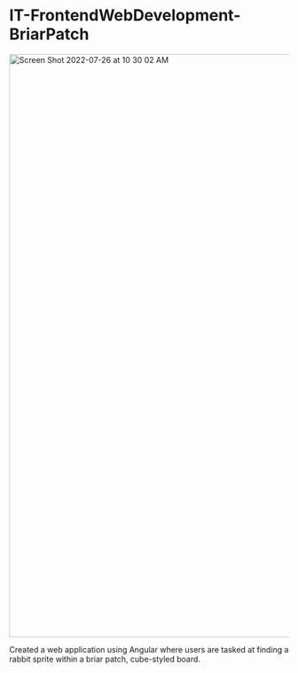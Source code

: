 # IT-FrontendWebDevelopment-BriarPatch

<img width="1052" alt="Screen Shot 2022-07-26 at 10 30 02 AM" src="https://user-images.githubusercontent.com/52668142/181123017-d653fe9f-d1c7-469e-b3a4-616f871e7b6d.png">

Created a web application using Angular where users are tasked at finding a rabbit sprite within a briar patch, cube-styled board.
